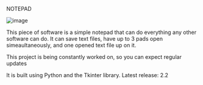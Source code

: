 NOTEPAD

![image](https://user-images.githubusercontent.com/104792463/177046030-0f194763-64ec-4303-9303-03f8a6074041.png)

This piece of software is a simple notepad that can do everything any other software can do.
It can save text files, have up to 3 pads open simeaultaneously, and one opened text file up on it.

This project is being constantly worked on, so you can expect regular updates

It is built using Python and the Tkinter library.
Latest release: 2.2
